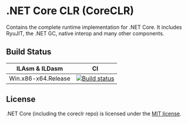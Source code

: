 .NET Core CLR (CoreCLR)
===========================

Contains the complete runtime implementation for .NET Core. It includes RyuJIT, the .NET GC, native interop and many other components.

Build Status
------------

ILAsm & ILDasm      | CI
--------------------| ----------------
Win.x86-x64.Release | [![Build status](https://ci.appveyor.com/api/projects/status/4gwh8k5wn62tk8iv/branch/master?svg=true)](https://ci.appveyor.com/project/3Fs/coreclr/branch/master)


License
-------

.NET Core (including the coreclr repo) is licensed under the [MIT license](LICENSE.TXT).

